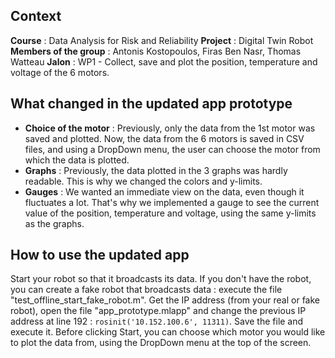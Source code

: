 ## Context

**Course** : Data Analysis for Risk and Reliability
**Project** : Digital Twin Robot
**Members of the group** : Antonis Kostopoulos, Firas Ben Nasr, Thomas Watteau
**Jalon** : WP1 - Collect, save and plot the position, temperature and voltage of the 6 motors.


## What changed in the updated app prototype

- **Choice of the motor** : Previously, only the data from the 1st motor was saved and plotted. Now, the data from the 6 motors is saved in CSV files, and using a DropDown menu, the user can choose the motor from which the data is plotted.
- **Graphs** : Previously, the data plotted in the 3 graphs was hardly readable. This is why we changed the colors and y-limits.
- **Gauges** : We wanted an immediate view on the data, even though it fluctuates a lot. That's why we implemented a gauge to see the current value of the position, temperature and voltage, using the same y-limits as the graphs.


## How to use the updated app

Start your robot so that it broadcasts its data. If you don't have the robot, you can create a fake robot that broadcasts data : execute the file "test_offline_start_fake_robot.m".
Get the IP address (from your real or fake robot), open the file "app_prototype.mlapp" and change the previous IP address at line 192 : `rosinit('10.152.100.6', 11311)`.
Save the file and execute it.
Before clicking Start, you can choose which motor you would like to plot the data from, using the DropDown menu at the top of the screen.